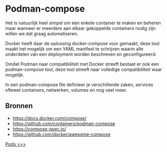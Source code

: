 # Podman-compose

Het is natuurlijk heel simpel om een enkele container te maken en beheren maar wanneer er meerdere aan elkaar gekoppelde containers nodig zijn willen we dat graag automatiseren.

Docker heeft daar de oplossing docker-compose voor gemaakt, deze tool maakt het mogelijk om een YAML manifest te schrijven waarin alle onderdelen van een deployment worden beschreven en geconfigureerd.

Omdat Podman naar compatibiliteit met Docker streeft bestaat er ook een podman-compose tool, deze tool streeft naar volledige compatibiliteit waar mogelijk.

In een podman-compose file definieer je verschillende zaken, services oftewel containers, netwerken, volumes en nog veel meer.



## Bronnen

- https://docs.docker.com/compose/
- https://github.com/containers/podman-compose
- https://compose-spec.io/
- https://github.com/docker/awesome-compose

[Pods >>>](07-pods.md)
